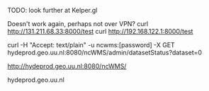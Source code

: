 TODO: look further at Kelper.gl

Doesn't work again, perhaps not over VPN?
curl http://131.211.68.33:8000/test
curl http://192.168.122.1:8000/test

curl -H "Accept: text/plain" -u ncwms:[password] -X GET hydeprod.geo.uu.nl:8080/ncWMS/admin/datasetStatus?dataset=0

http://hydeprod.geo.uu.nl:8080/ncWMS/

hydeprod.geo.uu.nl
